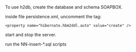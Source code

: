 To use h2db, create the database and schema SOAPBOX.

inside file persistence.xml, uncomment the tag:
 
    <property name="hibernate.hbm2ddl.auto" value="create" />

start and stop the server.

run the NN-insert-*.sql scripts

